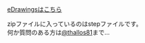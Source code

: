 [eDrawingsはこちら](https://keioroboticsassociation.github.io/catch2022_olympus/olympus.html)

zipファイルに入っているのはstepファイルです。  
何か質問のある方は[@thallos81](https://twitter.com/thallos81)まで…
